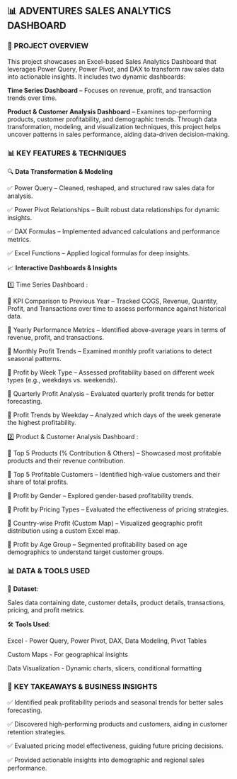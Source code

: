 ##  📊 **ADVENTURES SALES ANALYTICS DASHBOARD**

### 🚀 PROJECT OVERVIEW

This project showcases an Excel-based Sales Analytics Dashboard that leverages Power Query, Power Pivot, and DAX to transform raw sales data into actionable insights. It includes two dynamic dashboards:

**Time Series Dashboard** – Focuses on revenue, profit, and transaction trends over time.

**Product & Customer Analysis Dashboard** – Examines top-performing products, customer profitability, and demographic trends.
Through data transformation, modeling, and visualization techniques, this project helps uncover patterns in sales performance, aiding data-driven decision-making.

### 📊 **KEY FEATURES & TECHNIQUES**

🔍 **Data Transformation & Modeling**

✅ Power Query  – Cleaned, reshaped, and structured raw sales data for analysis.

✅ Power Pivot Relationships – Built robust data relationships for dynamic insights.

✅ DAX Formulas – Implemented advanced calculations and performance metrics.

✅ Excel Functions – Applied logical formulas for deep insights.


📈 **Interactive Dashboards & Insights**

1️⃣ Time Series Dashboard :

📌 KPI Comparison to Previous Year – Tracked COGS, Revenue, Quantity, Profit, and Transactions over time to assess performance against historical data.

📌 Yearly Performance Metrics – Identified above-average years in terms of revenue, profit, and transactions.

📌 Monthly Profit Trends – Examined monthly profit variations to detect seasonal patterns.

📌 Profit by Week Type – Assessed profitability based on different week types (e.g., weekdays vs. weekends).

📌 Quarterly Profit Analysis – Evaluated quarterly profit trends for better forecasting.

📌 Profit Trends by Weekday – Analyzed which days of the week generate the highest profitability.


2️⃣ Product & Customer Analysis Dashboard :

📌 Top 5 Products (% Contribution & Others) – Showcased most profitable products and their revenue contribution.

📌 Top 5 Profitable Customers – Identified high-value customers and their share of total profits.

📌 Profit by Gender – Explored gender-based profitability trends.

📌 Profit by Pricing Types – Evaluated the effectiveness of pricing strategies.

📌 Country-wise Profit (Custom Map) – Visualized geographic profit distribution using a custom Excel map.

📌 Profit by Age Group – Segmented profitability based on age demographics to understand target customer groups.


### 📊 **DATA & TOOLS USED**

📂 **Dataset**: 

Sales data containing date, customer details, product details, transactions, pricing, and profit metrics.

🛠️ **Tools Used**:

Excel - Power Query, Power Pivot, DAX, Data Modeling, Pivot Tables

Custom Maps - For geographical insights

Data Visualization -  Dynamic charts, slicers, conditional formatting

### 🔮 **KEY TAKEAWAYS & BUSINESS INSIGHTS**

✅ Identified peak profitability periods and seasonal trends for better sales forecasting.

✅ Discovered high-performing products and customers, aiding in customer retention strategies.

✅ Evaluated pricing model effectiveness, guiding future pricing decisions.

✅ Provided actionable insights into demographic and regional sales performance.







